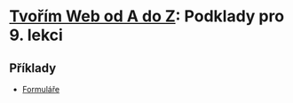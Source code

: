 # [Tvořím Web od A do Z](https://github.com/czechitas/tvorim-web-a-z): Podklady pro 9. lekci

## Příklady

- [Formuláře](priklady/01-formulare)

